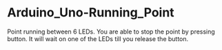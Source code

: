 # Arduino_Uno-Running_Point
Point running between 6 LEDs. You are able to stop the point by pressing button. It will wait on one of the LEDs till you release the button.
